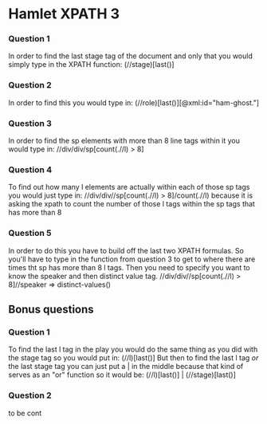# Hamlet XPATH 3

### Question 1
In order to find the last stage tag of the document and only that you would simply type in the XPATH function:
(//stage)[last()]

### Question 2
In order to find this you would type in:
(//role)[last()][@xml:id="ham-ghost."]

### Question 3
In order to find the sp elements with more than 8 line tags within it you would type in:
//div/div/sp[count(.//l) > 8] 

### Question 4
To find out how many l elements are actually within each of those sp tags you would just type in:
//div/div//sp[count(.//l) > 8]/count(.//l)
because it is asking the xpath to count the number of those l tags within the sp tags that has more than 8

### Question 5
In order to do this you have to build off the last two XPATH formulas. So you'll have to type in the function from question 3 to get to where there are times tht sp has more than 8 l tags. Then you need to specify you want to know the speaker and then distinct value tag.
//div/div//sp[count(.//l) > 8]//speaker => distinct-values()

## Bonus questions

### Question 1
To find the last l tag in the play you would do the same thing as you did with the stage tag so you would put in:
(//l)[last()]
But then to find the last l tag *or* the last stage tag you can just put a | in the middle because that kind of serves as an "or" function so it would be:
(//l)[last()] | (//stage)[last()]

### Question 2
to be cont

